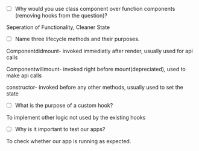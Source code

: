 - [ ] Why would you use class component over function components (removing hooks from the question)?

Seperation of Functionality, Cleaner State

- [ ] Name three lifecycle methods and their purposes.

Componentdidmount- invoked immediatly after render, usually used for api calls

Componentwillmount- invoked right before mount(depreciated), used to make api calls

constructor- invoked before any other methods, usually used to set the state

- [ ] What is the purpose of a custom hook?

To implement other logic not used by the existing hooks 

- [ ] Why is it important to test our apps?

To check whether our  app is running as expected.
